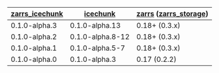 | [zarrs_icechunk]     | [icechunk]       | [zarrs] ([zarrs_storage]) |
| -------------------- | ---------------- | ------------------------- |
| 0.1.0-alpha.3        | 0.1.0-alpha.13   | 0.18+ (0.3.x)             |
| 0.1.0-alpha.2        | 0.1.0-alpha.8-12 | 0.18+ (0.3.x)             |
| 0.1.0-alpha.1        | 0.1.0-alpha.5-7  | 0.18+ (0.3.x)             |
| 0.1.0-alpha.0        | 0.1.0-alpha.3    | 0.17 (0.2.2)              |

[zarrs_icechunk]: https://crates.io/crates/zarrs_icechunk
[icechunk]: https://crates.io/crates/icechunk
[zarrs]: https://crates.io/crates/zarrs
[zarrs_storage]: https://crates.io/crates/zarrs_storage
